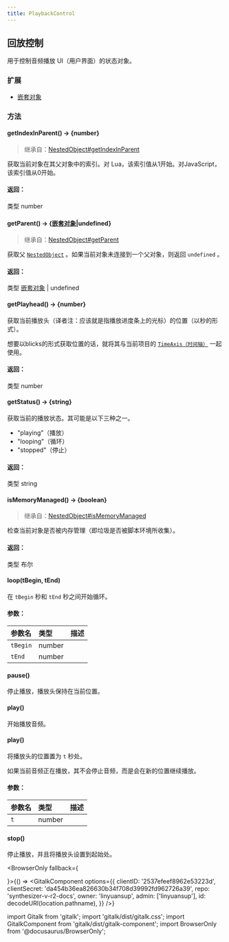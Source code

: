 ```yaml
---
title: PlaybackControl
---
```


## 回放控制

用于控制音频播放 UI（用户界面）的状态对象。

### 扩展

* [嵌套对象](nested_object.md)

### 方法

#### getIndexInParent() → {number}

> 继承自：[NestedObject#getIndexInParent](nested_object.md#getIndexInParent)

获取当前对象在其父对象中的索引。对 Lua，该索引值从1开始。对JavaScript，该索引值从0开始。

#### 返回：

类型	number

#### getParent() → {[嵌套对象](nested_object.md)|undefined}

> 继承自：[NestedObject#getParent](nested_object.md#getParent)

获取父 [`NestedObject`](nested_object.md) 。如果当前对象未连接到一个父对象，则返回 `undefined` 。

#### 返回：

类型	[嵌套对象](nested_object.md) | undefined

#### getPlayhead() → {number}

获取当前播放头（译者注：应该就是指播放进度条上的光标）的位置（以秒的形式）。

想要以blicks的形式获取位置的话，就将其与当前项目的 [`TimeAxis（时间轴）`](https://resource.dreamtonics.com/scripting/TimeAxis.html) 一起使用。

#### 返回：

类型	number

#### getStatus() → {string}

获取当前的播放状态。其可能是以下三种之一。

- "playing"（播放）
- "looping"（循环）
- "stopped"（停止）

#### 返回：

类型	string

#### isMemoryManaged() → {boolean}

> 继承自：[NestedObject#isMemoryManaged](nested_object.md#isMemoryManaged)

检查当前对象是否被内存管理（即垃圾是否被脚本环境所收集）。

#### 返回：

类型	布尔

#### loop(tBegin, tEnd)

在 `tBegin` 秒和 `tEnd` 秒之间开始循环。

#### 参数：

| 参数名     | 类型   | 描述 |
| :------- | :----- | :--- |
| `tBegin` | number |      |
| `tEnd`   | number |      |

#### pause()

停止播放，播放头保持在当前位置。

#### play()

开始播放音频。

#### play()

将播放头的位置置为 `t` 秒处。

如果当前音频正在播放，其不会停止音频，而是会在新的位置继续播放。

#### 参数：

| 参数名 | 类型   | 描述 |
| :--- | :----- | :--- |
| `t`  | number |      |

#### stop()

停止播放，并且将播放头设置到起始处。

<BrowserOnly fallback={<div></div>}>{() => <GitalkComponent options={{
    clientID: '2537efeef8962e53223d',
    clientSecret: 'da454b36ea826630b34f708d39992fd962726a39',
    repo: 'synthesizer-v-r2-docs',
    owner: 'linyuansup',
    admin: ['linyuansup'],
    id: decodeURI(location.pathname),
    }} />}
</BrowserOnly>

import Gitalk from 'gitalk';
import 'gitalk/dist/gitalk.css';
import GitalkComponent from 'gitalk/dist/gitalk-component';
import BrowserOnly from '@docusaurus/BrowserOnly';
